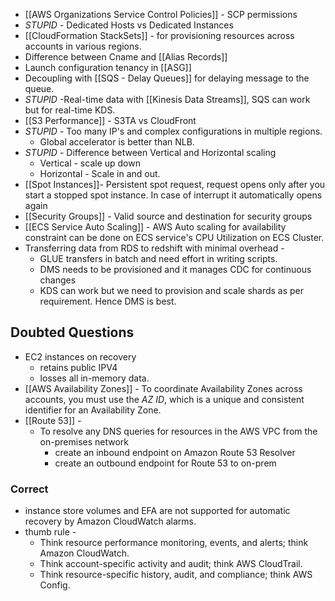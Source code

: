 - [[AWS Organizations Service Control Policies]] - SCP permissions
- *STUPID* - Dedicated Hosts vs Dedicated Instances
- [[CloudFormation StackSets]] - for provisioning resources across accounts in various regions.
- Difference between Cname and [[Alias Records]] 
- Launch configuration tenancy in [[ASG]] 
- Decoupling with [[SQS - Delay Queues]] for delaying message to the queue.
- *STUPID*  -Real-time data with [[Kinesis Data Streams]],  SQS can work but for real-time KDS.
- [[S3 Performance]] - S3TA vs CloudFront
- *STUPID* - Too many IP's and complex configurations in multiple regions. 
	- Global accelerator is better than NLB.
- *STUPID* - Difference between Vertical and Horizontal scaling 
	- Vertical - scale up down 
	- Horizontal - Scale in and out.
- [[Spot Instances]]- Persistent spot request, request opens only after you start a stopped spot instance. In case of interrupt it automatically opens again
- [[Security Groups]] - Valid source and destination for security groups
- [[ECS Service Auto Scaling]] - AWS Auto scaling for availability constraint can be done on ECS service's CPU Utilization on ECS Cluster.
- Transferring data from RDS to redshift with minimal overhead - 
	- GLUE transfers in batch and need effort in writing scripts. 
	- DMS needs to be provisioned and it manages CDC for continuous changes 
	- KDS can work but we need to provision and scale shards as per requirement. Hence DMS is best.

## Doubted Questions
- EC2 instances on recovery 
	- retains public IPV4
	- losses all in-memory data.
- [[AWS Availability Zones]] - To coordinate Availability Zones across accounts, you must use the _AZ ID_, which is a unique and consistent identifier for an Availability Zone.
- [[Route 53]] - 
	- To resolve any DNS queries for resources in the AWS VPC from the on-premises network
		- create an inbound endpoint on Amazon Route 53 Resolver 
		- create an outbound endpoint for Route 53 to on-prem

### Correct
- instance store volumes and EFA are not supported for automatic recovery by Amazon CloudWatch alarms.
- thumb rule -
	- Think resource performance monitoring, events, and alerts; think Amazon CloudWatch.
	- Think account-specific activity and audit; think AWS CloudTrail.
	- Think resource-specific history, audit, and compliance; think AWS Config.